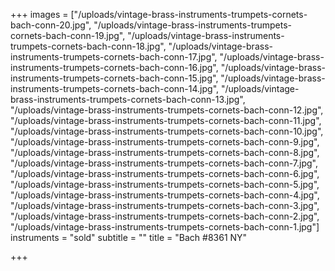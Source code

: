 +++
images = ["/uploads/vintage-brass-instruments-trumpets-cornets-bach-conn-20.jpg", "/uploads/vintage-brass-instruments-trumpets-cornets-bach-conn-19.jpg", "/uploads/vintage-brass-instruments-trumpets-cornets-bach-conn-18.jpg", "/uploads/vintage-brass-instruments-trumpets-cornets-bach-conn-17.jpg", "/uploads/vintage-brass-instruments-trumpets-cornets-bach-conn-16.jpg", "/uploads/vintage-brass-instruments-trumpets-cornets-bach-conn-15.jpg", "/uploads/vintage-brass-instruments-trumpets-cornets-bach-conn-14.jpg", "/uploads/vintage-brass-instruments-trumpets-cornets-bach-conn-13.jpg", "/uploads/vintage-brass-instruments-trumpets-cornets-bach-conn-12.jpg", "/uploads/vintage-brass-instruments-trumpets-cornets-bach-conn-11.jpg", "/uploads/vintage-brass-instruments-trumpets-cornets-bach-conn-10.jpg", "/uploads/vintage-brass-instruments-trumpets-cornets-bach-conn-9.jpg", "/uploads/vintage-brass-instruments-trumpets-cornets-bach-conn-8.jpg", "/uploads/vintage-brass-instruments-trumpets-cornets-bach-conn-7.jpg", "/uploads/vintage-brass-instruments-trumpets-cornets-bach-conn-6.jpg", "/uploads/vintage-brass-instruments-trumpets-cornets-bach-conn-5.jpg", "/uploads/vintage-brass-instruments-trumpets-cornets-bach-conn-4.jpg", "/uploads/vintage-brass-instruments-trumpets-cornets-bach-conn-3.jpg", "/uploads/vintage-brass-instruments-trumpets-cornets-bach-conn-2.jpg", "/uploads/vintage-brass-instruments-trumpets-cornets-bach-conn-1.jpg"]
instruments = "sold"
subtitle = ""
title = "Bach #8361 NY"

+++

